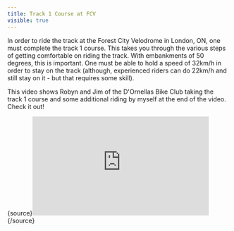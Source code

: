---title: Track 1 Course at FCVvisible: true---In order to ride the track at the Forest City Velodrome in London, ON, one must complete the track 1 course. This takes you through the various steps of getting comfortable on riding the track. With embankments of 50 degrees, this is important. One must be able to hold a speed of 32km/h in order to stay on the track (although, experienced riders can do 22km/h and still stay on it - but that requires some skill).

This video shows Robyn and Jim of the D'Ornellas Bike Club taking the track 1 course and some additional riding by myself at the end of the video. Check it out!

{source}<iframe src="http://player.vimeo.com/video/17387980?byline=0&portrait=0" width="400" height="225" frameborder="0"></iframe>{/source}